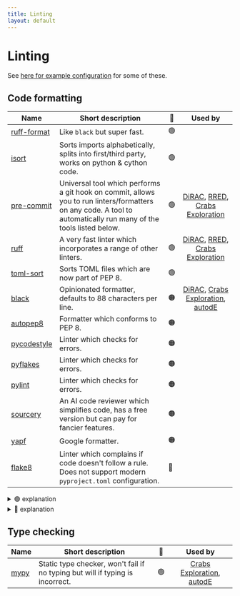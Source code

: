 ```yaml
---
title: Linting
layout: default
---
```


# Linting

See [here for example configuration](https://github.com/UCL-ARC/python-tooling/blob/main/%7B%7Bcookiecutter.project_slug%7D%7D/.pre-commit-config.yaml) for some of these.

## Code formatting

| Name                                                     | Short description                                                                                                                                                 | 🚦  |                                                                                         Used by                                                                                         |
| -------------------------------------------------------- | ----------------------------------------------------------------------------------------------------------------------------------------------------------------- | --- | :-------------------------------------------------------------------------------------------------------------------------------------------------------------------------------------: |
| [ruff-format](https://github.com/astral-sh/ruff)         | Like `black` but super fast.                                                                                                                                      | 🟢  |                                                                                                                                                                                         |
| [isort](https://pycqa.github.io/isort/)                  | Sorts imports alphabetically, splits into first/third party, works on python & cython code.                                                                       | 🟢  |                                                                                                                                                                                         |
| [pre-commit](https://pre-commit.com/)                    | Universal tool which performs a git hook on commit, allows you to run linters/formatters on any code. A tool to automatically run many of the tools listed below. | 🟢  | [DiRAC](https://github.com/UCL-ARC/dirac-swift-api), [RRED](https://github.com/UCL-ARC/rred-reports), [Crabs Exploration](https://github.com/SainsburyWellcomeCentre/crabs-exploration) |
| [ruff](https://github.com/astral-sh/ruff)                | A very fast linter which incorporates a range of other linters.                                                                                                   | 🟢  | [DiRAC](https://github.com/UCL-ARC/dirac-swift-api), [RRED](https://github.com/UCL-ARC/rred-reports), [Crabs Exploration](https://github.com/SainsburyWellcomeCentre/crabs-exploration) |
| [toml-sort](https://toml-sort.readthedocs.io/en/latest/) | Sorts TOML files which are now part of PEP 8.                                                                                                                     | 🟢  |                                                                                                                                                                                         |
| [black](https://black.readthedocs.io/en/stable/)         | Opinionated formatter, defaults to 88 characters per line.                                                                                                        | 🟠  | [DiRAC](https://github.com/UCL-ARC/dirac-swift-api), [Crabs Exploration](https://github.com/SainsburyWellcomeCentre/crabs-exploration), [autodE](https://github.com/duartegroup/autodE) |
| [autopep8](https://github.com/hhatto/autopep8)           | Formatter which conforms to PEP 8.                                                                                                                                | 🟠  |                                                                                                                                                                                         |
| [pycodestyle](https://pycodestyle.pycqa.org/en/latest/)  | Linter which checks for errors.                                                                                                                                   | 🟠  |                                                                                                                                                                                         |
| [pyflakes](https://github.com/PyCQA/pyflakes)            | Linter which checks for errors.                                                                                                                                   | 🟠  |                                                                                                                                                                                         |
| [pylint](https://pylint.readthedocs.io/en/latest/)       | Linter which checks for errors.                                                                                                                                   | 🟠  |                                                                                                                                                                                         |
| [sourcery](https://sourcery.ai/)                         | An AI code reviewer which simplifies code, has a free version but can pay for fancier features.                                                                   | 🟠  |                                                                                                                                                                                         |
| [yapf](https://github.com/google/yapf)                   | Google formatter.                                                                                                                                                 | 🟠  |                                                                                                                                                                                         |
| [flake8](https://flake8.pycqa.org/en/latest/)            | Linter which complains if code doesn't follow a rule. Does not support modern `pyproject.toml` configuration.                                                     | 🔴  |                                                                                                                                                                                         |

<details>
<summary> 🟢 explanation</summary>

We recommend a suite of 🟢 tools that we've used and work well together.

- Pre-commit is a useful framework tool to list several linters and run it automatically. It can be used to run all of our recommended linters.

- `black` is a nice _"no need to think"_ code formatter. If you have your own opinions about code style you might not like this. But it's widely used by almost all ARC python projects.

</details>

<details>
<summary> 🔴 explanation</summary>

Flake8 is not recommended because it doesn't support `pyproject.toml` and [seemingly won't](https://github.com/PyCQA/flake8/issues/234#issuecomment-1206730688). There are now better and more flexible tools available.

</details>

## Type checking

| Name                                           | Short description                                                             | 🚦  |                                                              Used by                                                               |
| ---------------------------------------------- | ----------------------------------------------------------------------------- | --- | :--------------------------------------------------------------------------------------------------------------------------------: |
| [mypy](https://mypy.readthedocs.io/en/stable/) | Static type checker, won't fail if no typing but will if typing is incorrect. | 🟢  | [Crabs Exploration](https://github.com/SainsburyWellcomeCentre/crabs-exploration), [autodE](https://github.com/duartegroup/autodE) |
